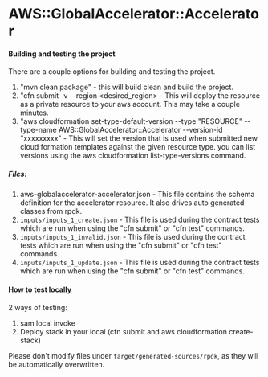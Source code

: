 # AWS::GlobalAccelerator::Accelerator

#### Building and testing the project
There are a couple options for building and testing the project.

1. "mvn clean package" - this will build clean and build the project.
2. "cfn submit -v --region <desired_region> - This will deploy the resource as a private resource to your aws account.  This may take a couple minutes.
3. "aws cloudformation set-type-default-version --type "RESOURCE" --type-name AWS::GlobalAccelerator::Accelerator --version-id "xxxxxxxxx" - This will set the version that is used when submitted new cloud formation templates against the given resource type.  you can list versions using the aws cloudformation list-type-versions command.

##### Files:

1. aws-globalaccelerator-accelerator.json - This file contains the schema definition for the accelerator resource.  It also drives auto generated classes from rpdk.
2. `inputs/inputs_1_create.json` - This file is used during the contract tests which are run when using the "cfn submit" or "cfn test" commands.
3. `inputs/inputs_1_invalid.json` - This file is used during the contract tests which are run when using the "cfn submit" or "cfn test" commands.
4. `inputs/inputs_1_update.json` - This file is used during the contract tests which are run when using the "cfn submit" or "cfn test" commands.

#### How to test locally
2 ways of testing:
1. sam local invoke
2. Deploy stack in your local (cfn submit and aws cloudformation create-stack)

Please don't modify files under `target/generated-sources/rpdk`, as they will be
automatically overwritten.
